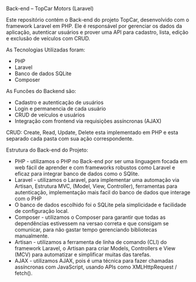 Back-end – TopCar Motors (Laravel) 

Este repositório contém o Back-end do projeto TopCar, desenvolvido com o framework Laravel em PHP. 
Ele é responsável por gerenciar os dados da aplicação, autenticar usuários e prover uma API para cadastro, lista, edição e exclusão de veículos com CRUD. 

As Tecnologias Utilizadas foram: 
- PHP
- Laravel 
- Banco de dados SQLite
- Composer

As Funcões do Backend são:

-  Cadastro e autenticação de usuários
-  Login e permanencia de cada usuário
-  CRUD de veículos e usuários
-  Integração com frontend via requisições assíncronas (AJAX)

CRUD:
Create, Read, Update, Delete esta implementado em PHP e esta separado cada pasta com sua ação correspondente. 

Estrutura do Back-end do Projeto:

- PHP - utilizamos o PHP no Back-end por ser uma linguagem focada em web fácil de aprender e com frameworks robustos como Laravel e eficaz para integrar banco de dados como o SQlite.
- Laravel - utilizamos o Laravel, para implementar uma automação via Artisan, Estrutura MVC, (Model, View, Controller), ferramentas para autenticação, implementação mais facil do banco de dados que interage com o PHP 
- O banco de dados escolhido foi o SQLite pela simplicidade e facilidade de configuração local.
- Composer - utilizamos o Composer para garantir que todas as dependências estivessem na versao correta e que consigam se comunicar, para não gastar tempo gerenciando bibliotecas manualmente.
- Artisan - utilizamos a ferramenta de linha de comando (CLI) do framework Laravel, o Artisan para criar Models, Controllers e View (MCV) para automatizar e simplificar muitas das tarefas. 
- AJAX - utilizamos AJAX, pois é uma técnica para fazer chamadas assíncronas com JavaScript, usando APIs como XMLHttpRequest / fetch().
